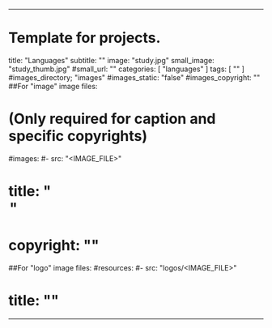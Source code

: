 <!-- --- -->
<!-- title: "Languages" -->
<!-- showsections: true                #default: true -->
<!-- sections_title: "" -->
<!-- sections_order: "title"  #default: "title" -->
<!-- #sections_order_reverse: <BOOL>      #default: false -->
<!-- showposts: true                   #default: true -->
<!-- posts_title: "" -->
<!-- #posts_order: "<METADATA_FIELD>"     #default: "date" -->
<!-- #posts_order_reverse: <BOOL>         #default: true -->
<!-- #showbrothers: <BOOL>                #default: true -->
<!-- image: "celtic-cross-2-1226573.jpg" -->
<!-- --- -->



---
# Template for projects.
title: "Languages"
subtitle: ""
image: "study.jpg"
small_image: "study_thumb.jpg"
#small_url: "<URL>"
categories: [ "languages" ]
tags: [ "" ]
#images_directory; "images"
#images_static: "false"
#images_copyright: "<COPYRIGHT>"
##For "image" image files:
# (Only required for caption and specific copyrights)
#images:
#- src: "<IMAGE_FILE>"
#  title: "<LEGEND>"
#  copyright: "<COPYRIGHT>"
##For "logo" image files:
#resources:
#- src: "logos/<IMAGE_FILE>"
#  title: "<TOOLTIP>"
---

<!-- ---
title: "Languages"
date: 2020-06-21T13:34:25+01:00
draft: true
tags: []
categories: []
feature_image: ""
--- -->

